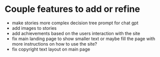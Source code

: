 # Couple features to add or refine
* make stories more complex decision tree prompt for chat gpt<br/>
* add images to stories<br/>
* add achievements based on the users interaction with the site<br/>
* fix main landing page to show smaller text or maybe fill the page with more instructions on how to use the site?<br/>
* fix copyright text layout on main page 
